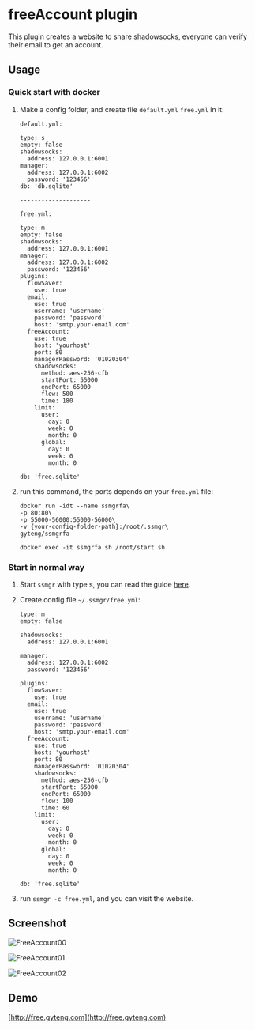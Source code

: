 # freeAccount plugin

This plugin creates a website to share shadowsocks, everyone can verify their email to get an account.

## Usage

### Quick start with docker

1. Make a config folder, and create file `default.yml` `free.yml` in it:

    ```
    default.yml:

    type: s
    empty: false
    shadowsocks:
      address: 127.0.0.1:6001
    manager:
      address: 127.0.0.1:6002
      password: '123456'
    db: 'db.sqlite'

    --------------------

    free.yml:

    type: m
    empty: false
    shadowsocks:
      address: 127.0.0.1:6001
    manager:
      address: 127.0.0.1:6002
      password: '123456'
    plugins:
      flowSaver:
        use: true
      email:
        use: true
        username: 'username'
        password: 'password'
        host: 'smtp.your-email.com'
      freeAccount:
        use: true
        host: 'yourhost'
        port: 80
        managerPassword: '01020304'
        shadowsocks:
          method: aes-256-cfb
          startPort: 55000
          endPort: 65000
          flow: 500
          time: 180
        limit:
          user:
            day: 0
            week: 0
            month: 0
          global:
            day: 0
            week: 0
            month: 0

    db: 'free.sqlite'
    ```

2. run this command, the ports depends on your `free.yml` file:

    ```
    docker run -idt --name ssmgrfa\
    -p 80:80\
    -p 55000-56000:55000-56000\
    -v {your-config-folder-path}:/root/.ssmgr\
    gyteng/ssmgrfa

    docker exec -it ssmgrfa sh /root/start.sh
    ```

### Start in normal way

1. Start `ssmgr` with type s, you can read the guide [here](https://github.com/shadowsocks/shadowsocks-manager).

2. Create config file `~/.ssmgr/free.yml`:

    ```
    type: m
    empty: false

    shadowsocks:
      address: 127.0.0.1:6001

    manager:
      address: 127.0.0.1:6002
      password: '123456'

    plugins:
      flowSaver:
        use: true
      email:
        use: true
        username: 'username'
        password: 'password'
        host: 'smtp.your-email.com'
      freeAccount:
        use: true
        host: 'yourhost'
        port: 80
        managerPassword: '01020304'
        shadowsocks:
          method: aes-256-cfb
          startPort: 55000
          endPort: 65000
          flow: 100
          time: 60
        limit:
          user:
            day: 0
            week: 0
            month: 0
          global:
            day: 0
            week: 0
            month: 0

    db: 'free.sqlite'
    ```

3. run `ssmgr -c free.yml`, and you can visit the website.

## Screenshot

![FreeAccount00](https://github.com/shadowsocks/shadowsocks-manager/blob/master/plugins/freeAccount/screenshot/freeAccount00.png)

![FreeAccount01](https://github.com/shadowsocks/shadowsocks-manager/blob/master/plugins/freeAccount/screenshot/freeAccount01.png)

![FreeAccount02](https://github.com/shadowsocks/shadowsocks-manager/blob/master/plugins/freeAccount/screenshot/freeAccount02.png)

## Demo

[http://free.gyteng.com](http://free.gyteng.com)
